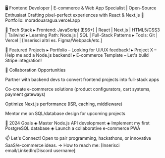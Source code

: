 🖥️ Frontend Developer | E-commerce & Web App Specialist | Open-Source Enthusiast
Crafting pixel-perfect experiences with React & Next.js
📍 Portfolio: moradouaragua.vercel.app

🌟 Tech Stack
▸ Frontend: JavaScript (ES6+) | React | Next.js | HTML5/CSS3 | Tailwind
▸ Learning Path: Node.js | SQL | Full-Stack Patterns
▸ Tools: Git | Vercel | [Inserisci altri es. Figma/Webpack/etc.]

🚀 Featured Projects
▸ Portfolio – Looking for UI/UX feedback!
▸ Project X – Help me add a Node.js backend!
▸ E-commerce Template – Let's build Stripe integration!

🤝 Collaboration Opportunities

Partner with backend devs to convert frontend projects into full-stack apps

Co-create e-commerce solutions (product configurators, cart systems, payment gateways)

Optimize Next.js performance (ISR, caching, middleware)

Mentor me on SQL/database design for upcoming projects

🌱 2024 Goals
◈ Master Node.js API development
◈ Implement my first PostgreSQL database
◈ Launch a collaborative e-commerce PWA

📫 Let's Connect!
Open to pair programming, hackathons, or innovative SaaS/e-commerce ideas.
→ How to reach me: [Inserisci email/LinkedIn/Discord username]
